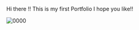 Hi there !!
This is my first Portfolio
I hope you like!!

![0000](https://github.com/GendarmeZero/Portfolio/assets/37349753/84d84d88-1d94-447d-98a0-5a45da3b3a96)





